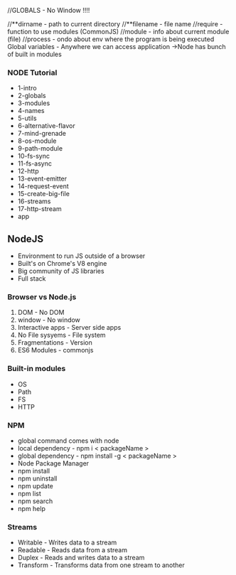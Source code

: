 //GLOBALS - No Window !!!!

//**dirname - path to current directory
//**filename - file name
//require - function to use modules (CommonJS)
//module - info about current module (file)
//process - ondo about env where the program is being executed
Global variables - Anywhere we can access application
->Node has bunch of built in modules

### NODE Tutorial 
- 1-intro
- 2-globals
- 3-modules 
- 4-names
- 5-utils
- 6-alternative-flavor
- 7-mind-grenade
- 8-os-module
- 9-path-module
- 10-fs-sync
- 11-fs-async
- 12-http
- 13-event-emitter
- 14-request-event
- 15-create-big-file
- 16-streams
- 17-http-stream
- app


## NodeJS

- Environment to run JS outside of a browser
- Built's on Chrome's V8 engine
- Big community of JS libraries
- Full stack

### Browser vs Node.js

1. DOM - No DOM
2. window - No window
3. Interactive apps - Server side apps
4. No File sysyems - File system
5. Fragmentations - Version
6. ES6 Modules - commonjs

### Built-in modules

- OS
- Path
- FS
- HTTP


### NPM 

- global command comes with node
- local dependency - npm i < packageName >
- global dependency - npm install -g < packageName >
- Node Package Manager
- npm install
- npm uninstall
- npm update
- npm list
- npm search
- npm help

### Streams

- Writable - Writes data to a stream
- Readable - Reads data from a stream
- Duplex - Reads and writes data to a stream
- Transform -   Transforms data from one stream to another
